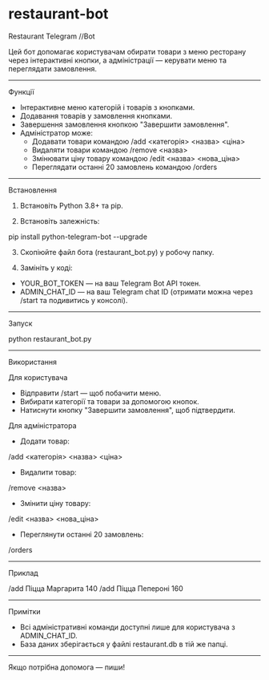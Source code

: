 # restaurant-bot
Restaurant Telegram //Bot

Цей бот допомагає користувачам обирати товари з меню ресторану через інтерактивні кнопки, а адміністрації — керувати меню та переглядати замовлення.

---

Функції

- Інтерактивне меню категорій і товарів з кнопками.
- Додавання товарів у замовлення кнопками.
- Завершення замовлення кнопкою "Завершити замовлення".
- Адміністратор може:
  - Додавати товари командою /add <категорія> <назва> <ціна>
  - Видаляти товари командою /remove <назва>
  - Змінювати ціну товару командою /edit <назва> <нова_ціна>
  - Переглядати останні 20 замовлень командою /orders

---

Встановлення

1. Встановіть Python 3.8+ та pip.

2. Встановіть залежність:

pip install python-telegram-bot --upgrade

3. Скопіюйте файл бота (restaurant_bot.py) у робочу папку.

4. Замініть у коді:

- YOUR_BOT_TOKEN — на ваш Telegram Bot API токен.
- ADMIN_CHAT_ID — на ваш Telegram chat ID (отримати можна через /start та подивитись у консолі).

---

Запуск

python restaurant_bot.py

---

Використання

Для користувача

- Відправити /start — щоб побачити меню.
- Вибирати категорії та товари за допомогою кнопок.
- Натиснути кнопку "Завершити замовлення", щоб підтвердити.

Для адміністратора

- Додати товар:

/add <категорія> <назва> <ціна>

- Видалити товар:

/remove <назва>

- Змінити ціну товару:

/edit <назва> <нова_ціна>

- Переглянути останні 20 замовлень:

/orders

---

Приклад

/add Піцца Маргарита 140
/add Піцца Пепероні 160

---

Примітки

- Всі адміністративні команди доступні лише для користувача з ADMIN_CHAT_ID.
- База даних зберігається у файлі restaurant.db в тій же папці.

---

Якщо потрібна допомога — пиши!
